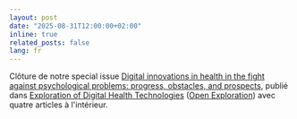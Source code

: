 ```yaml
---
layout: post
date: "2025-08-31T12:00:00+02:00"
inline: true
related_posts: false
lang: fr
---
```


Clôture de notre special issue [Digital innovations in health in the fight against psychological problems: progress, obstacles, and prospects](https://www.explorationpub.com/Journals/edht/Special_Issues/287), publié dans [Exploration of Digital Health Technologies](https://www.explorationpub.com/Journals/edht) ([Open Exploration](https://www.explorationpub.com/)) avec quatre articles à l'intérieur.
